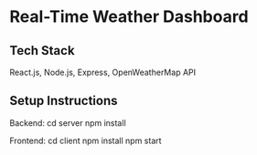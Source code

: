 # Real-Time Weather Dashboard

## Tech Stack
React.js, Node.js, Express, OpenWeatherMap API

## Setup Instructions

Backend:
cd server
npm install

Frontend:
cd client
npm install
npm start

